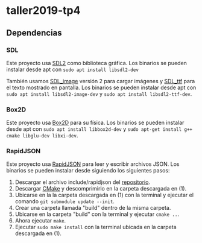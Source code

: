 # taller2019-tp4

## Dependencias

### SDL

Este proyecto usa [SDL2] como biblioteca gráfica. Los binarios se pueden instalar desde apt con `sudo apt install libsdl2-dev`

También usamos [SDL_image] versión 2 para cargar imágenes y [SDL_ttf] para el texto mostrado en pantalla. Los binarios se pueden instalar desde apt con `sudo apt install libsdl2-image-dev` y `sudo apt install libsdl2-ttf-dev`.

[SDL2]: http://wiki.libsdl.org/FrontPage
[SDL_image]: https://www.libsdl.org/projects/SDL_image/
[SDL_ttf]: https://www.libsdl.org/projects/SDL_ttf/

### Box2D

Este proyecto usa [Box2D] para su física. Los binarios se pueden instalar desde apt con `sudo apt install libbox2d-dev` y `sudo apt-get install g++ cmake libglu-dev libxi-dev`.

[Box2D]: https://github.com/erincatto/Box2D/wiki/FAQ

### RapidJSON

Este proyecto usa [RapidJSON] para leer y escribir archivos JSON. Los binarios se pueden instalar desde siguiendo los siguientes pasos:
  1. Descargar el archivo include/rapidjson del [repositorio][include/rapidjson].
  2. Descargar [CMake] y descomprimirlo en la carpeta descargada en (1).
  3. Ubicarse en la la carpeta descargada en (1) con la terminal y ejecutar el comando `git submodule update --init`.
  4. Crear una carpeta llamada "build" dentro de la misma carpeta.
  5. Ubicarse en la carpeta "build" con la terminal y ejecutar `cmake ..`.
  6. Ahora ejecutar `make`.
  7. Ejecutar `sudo make install` con la terminal ubicada en la carpeta descargada en (1).

[RapidJSON]: https://rapidjson.org/
[include/rapidjson]: https://github.com/Tencent/rapidjson
[CMake]: https://cmake.org/
